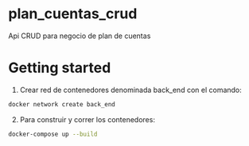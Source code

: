 # plan_cuentas_crud

Api CRUD para negocio de plan de cuentas

# Getting started

1. Crear red de contenedores denominada back_end con el comando:

```sh
docker network create back_end
```


2. Para construir y correr los contenedores:

```sh
docker-compose up --build
```
